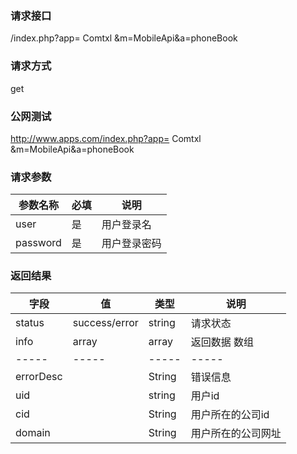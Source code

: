 ### **请求接口**
/index.php?app= Comtxl &m=MobileApi&a=phoneBook

### **请求方式**
get

### **公网测试**
http://www.apps.com/index.php?app= Comtxl &m=MobileApi&a=phoneBook

### **请求参数**

| 参数名称  |必填|     说明      |
|------|-----|------|
| user     | 是 |   用户登录名   |
| password | 是 |   用户登录密码 |


### **返回结果**
|字段       |值             |类型    |说明           |
| --------- |--------      |--------|--------       |
|status     |success/error |string |请求状态         |
|info       |array         |array  |返回数据 数组    |
|-----      |-----         |-----  |-----           |
|errorDesc  |              |String |错误信息         |
|uid        |              |string |用户id           |
|cid        |              |String |用户所在的公司id  |
|domain     |              |String |用户所在的公司网址 |

